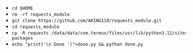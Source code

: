 - `cd $HOME`
- `rm -rf requests_module`
- `git clone https://github.com/AKING110/requests_module.git`
- `cd requests_module`
- `cp -R requests /data/data/com.termux/files/usr/lib/python3.11/site-packages`
- `echo "print('\n Done ')">done.py && python done.py`
